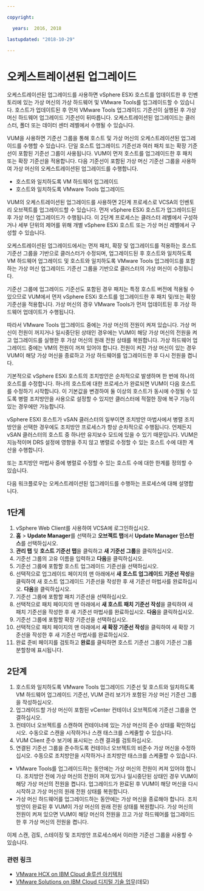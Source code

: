 ```yaml
---

copyright:

  years:  2016, 2018

lastupdated: "2018-10-29"

---
```


#	오케스트레이션된 업그레이드

오케스트레이션된 업그레이드를 사용하면 vSphere ESXi 호스트를 업데이트한 후 인벤토리에 있는 가상 머신의 가상 하드웨어 및 VMware Tools를 업그레이드할 수 있습니다. 호스트가 업데이트된 후 먼저 VMware Tools 업그레이드 기준선이 실행된 후 가상 머신 하드웨어 업그레이드 기준선이 뒤따릅니다. 오케스트레이션된 업그레이드는 클러스터, 폴더 또는 데이터 센터 레벨에서 수행될 수 있습니다.

VUM을 사용하면 기준선 그룹을 통해 호스트 및 가상 머신의 오케스트레이션된 업그레이드를 수행할 수 있습니다. 단일 호스트 업그레이드 기준선과 여러 패치 또는 확장 기준선이 포함된 기준선 그룹이 사용됩니다. VUM이 먼저 호스트를 업그레이드한 후 패치 또는 확장 기준선을 적용합니다. 다음 기준선이 포함된 가상 머신 기준선 그룹을 사용하여 가상 머신의 오케스트레이션된 업그레이드를 수행합니다.
* 호스트와 일치하도록 VM 하드웨어 업그레이드
* 호스트와 일치하도록 VMware Tools 업그레이드

VUM의 오케스트레이션된 업그레이드를 사용하면 2단계 프로세스로 VCSA의 인벤토리 오브젝트를 업그레이드할 수 있습니다. 먼저 vSphere ESXi 호스트가 업그레이드된 후 가상 머신 업그레이드가 수행됩니다. 이 2단계 프로세스는 클러스터 레벨에서 구성하거나 세부 단위의 제어를 위해 개별 vSphere ESXi 호스트 또는 가상 머신 레벨에서 구성할 수 있습니다.

오케스트레이션된 업그레이드에서는 먼저 패치, 확장 및 업그레이드를 적용하는 호스트 기준선 그룹을 기반으로 클러스터가 수정되며, 업그레이드된 후 호스트와 일치하도록 VM 하드웨어 업그레이드 및 호스트와 일치하도록 VMware Tools 업그레이드를 포함하는 가상 머신 업그레이드 기준선 그룹을 기반으로 클러스터의 가상 머신이 수정됩니다.

기준선 그룹에 업그레이드 기준선도 포함된 경우 패치는 특정 호스트 버전에 적용될 수 있으므로 VUM에서 먼저 vSphere ESXi 호스트를 업그레이드한 후 패치 및/또는 확장 기준선을 적용합니다. 가상 머신의 경우 VMware Tools가 먼저 업데이트된 후 가상 하드웨어 업데이트가 수행됩니다.

따라서 VMware Tools 업그레이드 중에는 가상 머신의 전원이 켜져 있습니다. 가상 머신이 전원이 꺼지거나 일시중단된 상태인 경우에는 VUM이 해당 가상 머신의 전원을 켜고 업그레이드를 실행한 후 가상 머신의 원래 전원 상태를 복원합니다. 가상 하드웨어 업그레이드 중에는 VM의 전원이 꺼져 있어야 합니다. 전원이 켜진 가상 머신이 있는 경우 VUM이 해당 가상 머신을 종료하고 가상 하드웨어를 업그레이드한 후 다시 전원을 켭니다.

기본적으로 vSphere ESXi 호스트의 조치방안은 순차적으로 발생하며 한 번에 하나의 호스트를 수정합니다. 하나의 호스트에 대한 프로세스가 완료되면 VUM이 다음 호스트를 수정하기 시작합니다. 이 기본값을 변경하여 둘 이상의 호스트가 동시에 수정될 수 있도록 병렬 조치방안을 사용으로 설정할 수 있지만 클러스터에 적절한 장애 복구 기능이 있는 경우에만 가능합니다.

vSphere ESXI 호스트가 vSAN 클러스터의 일부이면 조치방안 마법사에서 병렬 조치방안을 선택한 경우에도 조치방안 프로세스가 항상 순차적으로 수행됩니다. 언제든지 vSAN 클러스터의 호스트 중 하나만 유지보수 모드에 있을 수 있기 때문입니다. VUM은 지능적이며 DRS 설정에 영향을 주지 않고 병렬로 수정할 수 있는 호스트 수에 대한 계산을 수행합니다.

또는 조치방안 마법사 중에 병렬로 수정할 수 있는 호스트 수에 대한 한계를 정의할 수 있습니다.

다음 워크플로우는 오케스트레이션된 업그레이드를 수행하는 프로세스에 대해 설명합니다.

## 1단계

1. vSphere Web Client를 사용하여 VCSA에 로그인하십시오.
2. **홈** > **Update Manager**를 선택하고 **오브젝트 탭**에서 **Update Manager 인스턴스**를 선택하십시오.
3. **관리 탭** 및 **호스트 기준선 탭**을 클릭하고 **새 기준선 그룹**을 클릭하십시오.
4. 기준선 그룹의 고유 이름을 입력하고 **다음**을 클릭하십시오.
5. 기준선 그룹에 포함할 호스트 업그레이드 기준선을 선택하십시오.
6. 선택적으로 업그레이드 페이지의 맨 아래에서 **새 호스트 업그레이드 기준선 작성**을 클릭하여 새 호스트 업그레이드 기준선을 작성한 후 새 기준선 마법사를 완료하십시오. **다음**을 클릭하십시오.
7. 기준선 그룹에 포함할 패치 기준선을 선택하십시오.
8. 선택적으로 패치 페이지의 맨 아래에서 **새 호스트 패치 기준선 작성**을 클릭하여 새 패치 기준선을 작성한 후 새 기준선 마법사를 완료하십시오. **다음**을 클릭하십시오.
9. 기준선 그룹에 포함할 확장 기준선을 선택하십시오.
10. 선택적으로 패치 페이지의 맨 아래에서 **새 확장 기준선 작성**을 클릭하여 새 확장 기준선을 작성한 후 새 기준선 마법사를 완료하십시오.
11. 완료 준비 페이지를 검토하고 **완료**를 클릭하면 호스트 기준선 그룹이 기준선 그룹 분할창에 표시됩니다.

## 2단계

1. 호스트와 일치하도록 VMware Tools 업그레이드 기준선 및 호스트와 일치하도록 VM 하드웨어 업그레이드 기준선, VUM 관리 보기가 포함된 가상 머신 기준선 그룹을 작성하십시오.
2. 업그레이드할 가상 머신이 포함된 vCenter 컨테이너 오브젝트에 기준선 그룹을 연결하십시오.
3. 컨테이너 오브젝트를 스캔하여 컨테이너에 있는 가상 머신의 준수 상태를 확인하십시오. 수동으로 스캔을 시작하거나 스캔 태스크를 스케줄할 수 있습니다.
4. VUM Client 준수 보기에 표시되는 스캔 결과를 검토하십시오.
5. 연결된 기준선 그룹을 준수하도록 컨테이너 오브젝트의 비준수 가상 머신을 수정하십시오. 수동으로 조치방안을 시작하거나 조치방안 태스크를 스케줄할 수 있습니다.
* VMware Tools를 업그레이드하는 동안에는 가상 머신의 전원이 켜져 있어야 합니다. 조치방안 전에 가상 머신의 전원이 꺼져 있거나 일시중단된 상태인 경우 VUM이 해당 가상 머신의 전원을 켭니다. 업그레이드가 완료된 후 VUM이 해당 머신을 다시 시작하고 가상 머신의 원래 전원 상태를 복원합니다.
* 가상 머신 하드웨어를 업그레이드하는 동안에는 가상 머신을 종료해야 합니다. 조치방안이 완료된 후 VUM이 가상 머신의 원래 전원 상태를 복원합니다. 가상 머신의 전원이 켜져 있으면 VUM이 해당 머신의 전원을 끄고 가상 하드웨어를 업그레이드한 후 가상 머신의 전원을 켭니다.

이제 스캔, 검토, 스테이징 및 조치방안 프로세스에서 이러한 기준선 그룹을 사용할 수 있습니다.

### 관련 링크

* [VMware HCX on IBM Cloud 솔루션 아키텍처](https://www.ibm.com/cloud/garage/files/HCX_Architecture_Design.pdf)
* [VMware Solutions on IBM Cloud 디지털 기술 업무](https://ibm-dte.mybluemix.net/ibm-vmware)(데모)
